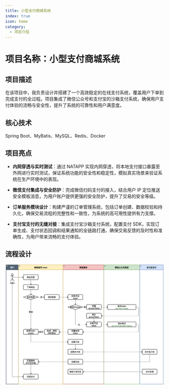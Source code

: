 ```yaml
---
title: 小型支付商城系统
index: true
icon: home
category:
  - 项目介绍
---
```

# 项目名称：小型支付商城系统

## 项目描述
在该项目中，我负责设计并搭建了一个高效稳定的在线支付系统，覆盖用户下单到完成支付的全过程。项目集成了微信公众号和支付宝的沙箱支付系统，确保用户支付体验的流畅与安全性，提升了系统的可靠性和用户满意度。

## 核心技术
 Spring Boot、MyBatis、MySQL、Redis、Docker
## 项目亮点

- **内网穿透与实时测试**：通过 NATAPP 实现内网穿透，将本地支付接口暴露至外网进行实时测试，保证系统功能的安全性和稳定性，模拟真实场景来验证系统在生产环境中的表现。
  
- **微信支付集成与安全防护**：完成微信扫码支付的接入，结合用户 IP 定位推送安全模板消息，为用户账户提供更强的安全防护，提升了交易的安全等级。
  
- **订单服务模块设计**：构建严谨的订单管理系统，包括订单创建、数据校验和持久化，确保交易流程的完整性和一致性，为系统的高可用性提供有力支撑。
  
- **支付宝支付的无缝对接**：集成支付宝沙箱支付系统，配置支付 SDK，实现订单生成、支付状态回调和结果通知的全链路打通，确保交易反馈的及时性和准确性，为用户带来流畅的支付体验。

## 流程设计
![流程图](/assets/images/小型支付商城流程图.png)
